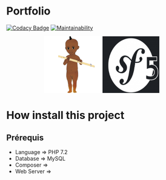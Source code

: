 # Portfolio
[![Codacy Badge](https://api.codacy.com/project/badge/Grade/884620ae94a6467fa883f758568a566c)](https://app.codacy.com/manual/borgine/Portfolio?utm_source=github.com&utm_medium=referral&utm_content=kirokou/Portfolio&utm_campaign=Badge_Grade_Dashboard)
[![Maintainability](https://api.codeclimate.com/v1/badges/d594451a40b0249c7d70/maintainability)](https://codeclimate.com/github/kirokou/Portfolio/maintainability)

<p align="center">
<img src = "Public/img/kirokou.png"  width="150" height="150"  title = "" alt = "kirokou">
<img src = "Public/img/sf5.png"  width="150" height="150" title = "" alt = "sf5">
</p>

# How install this project

## Prérequis
- Language => PHP 7.2
- Database => MySQL 
- Composer => 
- Web Server => 